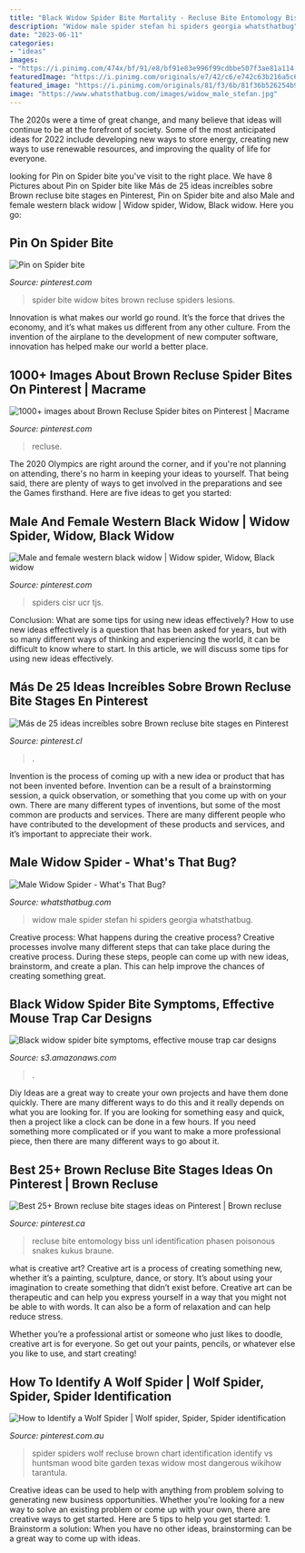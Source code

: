 ```yaml
---
title: "Black Widow Spider Bite Mortality - Recluse Bite Entomology Biss Unl Identification Phasen Poisonous Snakes Kukus Braune"
description: "Widow male spider stefan hi spiders georgia whatsthatbug"
date: "2023-06-11"
categories:
- "ideas"
images:
- "https://i.pinimg.com/474x/bf/91/e8/bf91e83e996f99cdbbe507f3ae81a114.jpg"
featuredImage: "https://i.pinimg.com/originals/e7/42/c6/e742c63b216a5c620b57368e0358ede4.jpg"
featured_image: "https://i.pinimg.com/originals/81/f3/6b/81f36b526254b9a34697354cc2542226.jpg"
image: "https://www.whatsthatbug.com/images/widow_male_stefan.jpg"
---
```



The 2020s were a time of great change, and many believe that ideas will continue to be at the forefront of society. Some of the most anticipated ideas for 2022 include developing new ways to store energy, creating new ways to use renewable resources, and improving the quality of life for everyone.

	

		
looking for Pin on Spider bite you've visit to the right place. We have 8 Pictures about Pin on Spider bite like Más de 25 ideas increíbles sobre Brown recluse bite stages en Pinterest, Pin on Spider bite and also Male and female western black widow | Widow spider, Widow, Black widow. Here you go:
		
    
## Pin On Spider Bite

<img loading=lazy src="https://i.pinimg.com/originals/e7/42/c6/e742c63b216a5c620b57368e0358ede4.jpg" onerror="this.onerror=null;this.src='https://tse1.mm.bing.net/th?id=OIP.B0bOzAH0bkOUCvcxmZiPBQAAAA&amp;pid=15.1';" alt="Pin on Spider bite">

_Source: pinterest.com_

>spider bite widow bites brown recluse spiders lesions. 

	

Innovation is what makes our world go round. It’s the force that drives the economy, and it’s what makes us different from any other culture. From the invention of the airplane to the development of new computer software, innovation has helped make our world a better place.

    
## 1000+ Images About Brown Recluse Spider Bites On Pinterest | Macrame

<img loading=lazy src="https://s-media-cache-ak0.pinimg.com/736x/f4/4a/53/f44a5316047e7bd459978533db758cec.jpg" onerror="this.onerror=null;this.src='https://tse2.mm.bing.net/th?id=OIP.auYC6R8jtBxjOpd6Ufp41wAAAA&amp;pid=15.1';" alt="1000+ images about Brown Recluse Spider bites on Pinterest | Macrame">

_Source: pinterest.com_

>recluse. 

	

The 2020 Olympics are right around the corner, and if you're not planning on attending, there's no harm in keeping your ideas to yourself. That being said, there are plenty of ways to get involved in the preparations and see the Games firsthand. Here are five ideas to get you started: 

    
## Male And Female Western Black Widow | Widow Spider, Widow, Black Widow

<img loading=lazy src="https://i.pinimg.com/originals/81/f3/6b/81f36b526254b9a34697354cc2542226.jpg" onerror="this.onerror=null;this.src='https://tse2.mm.bing.net/th?id=OIP.uu2Vj88x3xcmXPrP_1QZywAAAA&amp;pid=15.1';" alt="Male and female western black widow | Widow spider, Widow, Black widow">

_Source: pinterest.com_

>spiders cisr ucr tjs. 

	

Conclusion: What are some tips for using new ideas effectively?
How to use new ideas effectively is a question that has been asked for years, but with so many different ways of thinking and experiencing the world, it can be difficult to know where to start. In this article, we will discuss some tips for using new ideas effectively.

    
## Más De 25 Ideas Increíbles Sobre Brown Recluse Bite Stages En Pinterest

<img loading=lazy src="https://i.pinimg.com/474x/bf/91/e8/bf91e83e996f99cdbbe507f3ae81a114.jpg" onerror="this.onerror=null;this.src='https://tse3.mm.bing.net/th?id=OIP.fTVwzTVdMYEFCPAgHyEaJQAAAA&amp;pid=15.1';" alt="Más de 25 ideas increíbles sobre Brown recluse bite stages en Pinterest">

_Source: pinterest.cl_

>. 

	

Invention is the process of coming up with a new idea or product that has not been invented before. Invention can be a result of a brainstorming session, a quick observation, or something that you come up with on your own. There are many different types of inventions, but some of the most common are products and services. There are many different people who have contributed to the development of these products and services, and it’s important to appreciate their work.

    
## Male Widow Spider - What&#039;s That Bug?

<img loading=lazy src="https://www.whatsthatbug.com/images/widow_male_stefan.jpg" onerror="this.onerror=null;this.src='https://tse4.mm.bing.net/th?id=OIP.neQdfeyKvWDFDHkb-_arTgAAAA&amp;pid=15.1';" alt="Male Widow Spider - What&#039;s That Bug?">

_Source: whatsthatbug.com_

>widow male spider stefan hi spiders georgia whatsthatbug. 

	

Creative process: What happens during the creative process?
Creative processes involve many different steps that can take place during the creative process. During these steps, people can come up with new ideas, brainstorm, and create a plan. This can help improve the chances of creating something great.

    
## Black Widow Spider Bite Symptoms, Effective Mouse Trap Car Designs

<img loading=lazy src="http://2.bp.blogspot.com/-RAvBhkh_wHY/TbcXu7v1FZI/AAAAAAAAAAw/0oI0Ugxay1M/s1600/mouse%2Bvehicle%2Bcw.JPG" onerror="this.onerror=null;this.src='https://tse2.mm.bing.net/th?id=OIP.hIlXgHFDyMI8562MCEQRTAHaFj&amp;pid=15.1';" alt="Black widow spider bite symptoms, effective mouse trap car designs">

_Source: s3.amazonaws.com_

>. 

	

Diy Ideas are a great way to create your own projects and have them done quickly. There are many different ways to do this and it really depends on what you are looking for. If you are looking for something easy and quick, then a project like a clock can be done in a few hours. If you need something more complicated or if you want to make a more professional piece, then there are many different ways to go about it.

    
## Best 25+ Brown Recluse Bite Stages Ideas On Pinterest | Brown Recluse

<img loading=lazy src="https://i.pinimg.com/474x/5d/df/0d/5ddf0d01741fe00d85a24aff4c6860d7--brown-recluse-spider-bite-spider-bites.jpg" onerror="this.onerror=null;this.src='https://tse1.mm.bing.net/th?id=OIP.f30k1SAZz3187DsryOM4FgAAAA&amp;pid=15.1';" alt="Best 25+ Brown recluse bite stages ideas on Pinterest | Brown recluse">

_Source: pinterest.ca_

>recluse bite entomology biss unl identification phasen poisonous snakes kukus braune. 

	

what is creative art?
Creative art is a process of creating something new, whether it’s a painting, sculpture, dance, or story. It’s about using your imagination to create something that didn’t exist before. 
Creative art can be therapeutic and can help you express yourself in a way that you might not be able to with words. It can also be a form of relaxation and can help reduce stress. 

Whether you’re a professional artist or someone who just likes to doodle, creative art is for everyone. So get out your paints, pencils, or whatever else you like to use, and start creating!

    
## How To Identify A Wolf Spider | Wolf Spider, Spider, Spider Identification

<img loading=lazy src="https://i.pinimg.com/736x/26/69/d9/2669d9df460f31f9125b0b09382b95d1--real-spiders-brown-recluse-spider.jpg" onerror="this.onerror=null;this.src='https://tse4.mm.bing.net/th?id=OIP.d9ki9NziSupz7g2DyQbH8wHaFj&amp;pid=15.1';" alt="How to Identify a Wolf Spider | Wolf spider, Spider, Spider identification">

_Source: pinterest.com.au_

>spider spiders wolf recluse brown chart identification identify vs huntsman wood bite garden texas widow most dangerous wikihow tarantula. 

	

Creative ideas can be used to help with anything from problem solving to generating new business opportunities. Whether you're looking for a new way to solve an existing problem or come up with your own, there are creative ways to get started. Here are 5 tips to help you get started: 1. Brainstorm a solution: When you have no other ideas, brainstorming can be a great way to come up with ideas.

